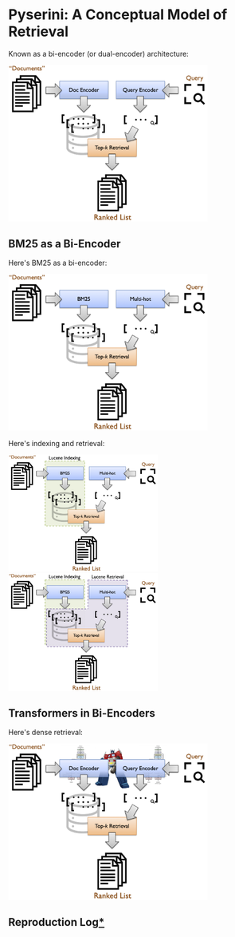# Pyserini: A Conceptual Model of Retrieval

Known as a bi-encoder (or dual-encoder) architecture:

<img src="images/architecture-biencoder.png" width="400" />

## BM25 as a Bi-Encoder

Here's BM25 as a bi-encoder:

<img src="images/architecture-bm25.png" width="400" />

Here's indexing and retrieval:

<img src="images/architecture-bm25a.png" width="300" />
<img src="images/architecture-bm25b.png" width="300" />

## Transformers in Bi-Encoders

Here's dense retrieval:

<img src="images/architecture-dense.png" width="400" />

## Reproduction Log[*](reproducibility.md)

